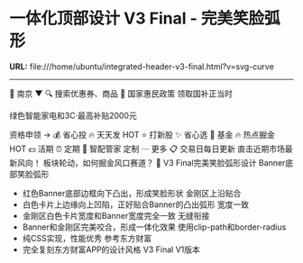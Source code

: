 # 一体化顶部设计 V3 Final - 完美笑脸弧形

**URL:** file:///home/ubuntu/integrated-header-v3-final.html?v=svg-curve

---

📍
南京
▼
🔍
搜索优惠券、商品
🔔
国家惠民政策
领取国补正当时

绿色智能家电和3C·最高补贴2000元

资格申领
→
💰
省心投
🔥
天天发
HOT
⭐
打新股
✨
省心选
💎
基金
🔥
热点掘金
HOT
💵
活期
⏰
定期
🎯
智配管家
定制
⋯
更多
📋 交易日每日更新
直击近期市场最新风向！
板块轮动，如何掘金风口赛道？
🎨 V3 Final完美笑脸弧形设计
Banner底部笑脸弧形
- 红色Banner底部边框向下凸出，形成笑脸形状
金刚区上沿贴合
- 白色卡片上边缘向上凹陷，正好贴合Banner的凸出弧形
宽度一致
- 金刚区白色卡片宽度和Banner宽度完全一致
无缝衔接
- Banner和金刚区完美咬合，形成一体化效果
使用clip-path和border-radius
- 纯CSS实现，性能优秀
参考东方财富
- 完全复刻东方财富APP的设计风格
V3 Final
V1版本